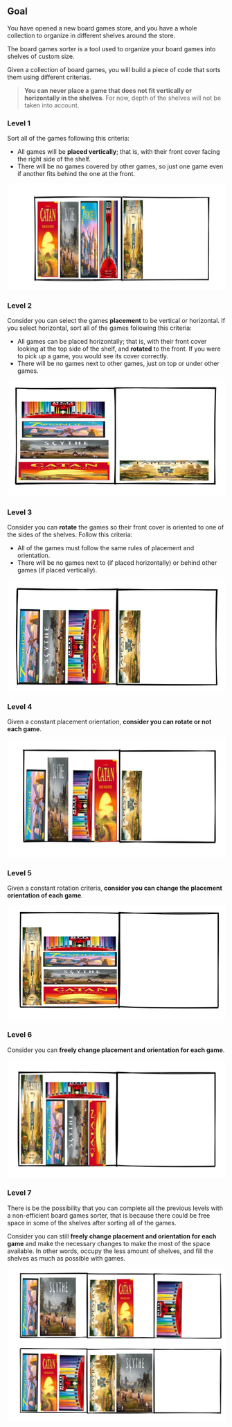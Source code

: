 ## Goal

You have opened a new board games store, and you have a whole collection to organize in different shelves around the store.

The board games sorter is a tool used to organize your board games into shelves of custom size.

Given a collection of board games, you will build a piece of code that sorts them using different criterias.

> **You can never place a game that does not fit vertically or horizontally in the shelves**. For now, depth of the shelves will not be taken into account.

### Level 1

Sort all of the games following this criteria:

- All games will be **placed vertically**; that is, with their front cover facing the right side of the shelf.
- There will be no games covered by other games, so just one game even if another fits behind the one at the front.

![Level 1 Layout](assets/lvl1.png)

### Level 2

Consider you can select the games **placement** to be vertical or horizontal. If you select horizontal, sort all of the games following this criteria:

- All games can be placed horizontally; that is, with their front cover looking at the top side of the shelf, and **rotated** to the front. If you were to pick up a game, you would see its cover correctly.
- There will be no games next to other games, just on top or under other games.

![Level 2 Layout](assets/lvl2.png)

### Level 3

Consider you can **rotate** the games so their front cover is oriented to one of the sides of the shelves. Follow this criteria:

- All of the games must follow the same rules of placement and orientation.
- There will be no games next to (if placed horizontally) or behind other games (if placed vertically).

![Level 3 Layout](assets/lvl3.png)

### Level 4

Given a constant placement orientation, **consider you can rotate or not each game**.

![Level 4 Layout](assets/lvl4.png)

### Level 5

Given a constant rotation criteria, **consider you can change the placement orientation of each game**.

![Level 5 Layout](assets/lvl5.png)

### Level 6

Consider you can **freely change placement and orientation for each game**.

![Level 6 Layout](assets/lvl6.png)

### Level 7

There is be the possibility that you can complete all the previous levels with a non-efficient board games sorter, that is because there could be free space in some of the shelves after sorting all of the games.

Consider you can still **freely change placement and orientation for each game** and make the necessary changes to make the most of the space available. In other words, occupy the less amount of shelves, and fill the shelves as much as possible with games.

![Level 7 Layout](assets/lvl7.png)
